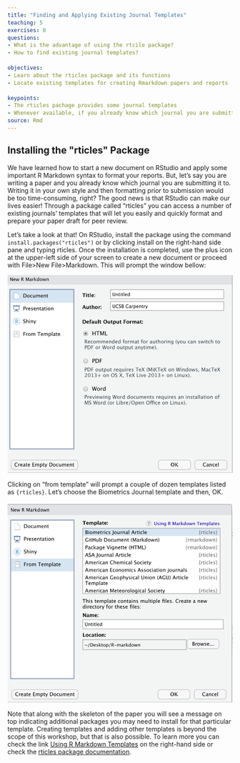 ```yaml
---
title: "Finding and Applying Existing Journal Templates"
teaching: 5
exercises: 0
questions:
- What is the advantage of using the rtcile package?
- How to find existing journal templates?

objectives:
- Learn about the rticles package and its functions
- Locate existing templates for creating Rmarkdown papers and reports

keypoints:
- The rticles pachage provides some journal templates
- Whenever available, if you already know which journal you are submitting to, start your paper using the template
source: Rmd
---
```


## Installing the "rticles" Package

We have learned how to start a new document on RStudio and apply some important R Markdown syntax to format your reports. But, let’s say you are writing a paper and you already know which journal you are submitting it to. Writing it in your own style and then formatting prior to submission would be too time-consuming, right? The good news is that RStudio can make our lives easier! Through a package called “rticles” you can access a number of existing journals’ templates that will let you easily and quickly format and prepare your paper draft for peer review.

Let’s take a look at that! On RStudio, install the package using the command `install.packages("rticles")` or by clicking install on the right-hand side pane and typing rticles. Once the installation is completed, use the plus icon at the upper-left side of your screen to create a new document or proceed with File>New File>Markdown. This will prompt the window bellow:


![Fig. 8.1 - Rticles Templates (Step 1)](../fig/08-rticles-template1.png) 

Clicking on “from template” will prompt a couple of dozen templates listed as `{rticles}`. Let’s choose the Biometrics Journal template and then, OK. 


![Fig. 8.2 - Rticles Templates (Step 2)](../fig/08-rticles-template2.png)

Note that along with the skeleton of the paper you will see a message on top indicating additional packages you may need to install for that particular template. Creating templates and adding other templates is beyond the scope of this workshop, but that is also possible. To learn more you can check the link [Using R Markdown Templates](https://bookdown.org/yihui/rmarkdown/document-templates.html) on the right-hand side or check the [rticles package documentation](https://cran.r-project.org/web/packages/rticles/rticles.pdf).
